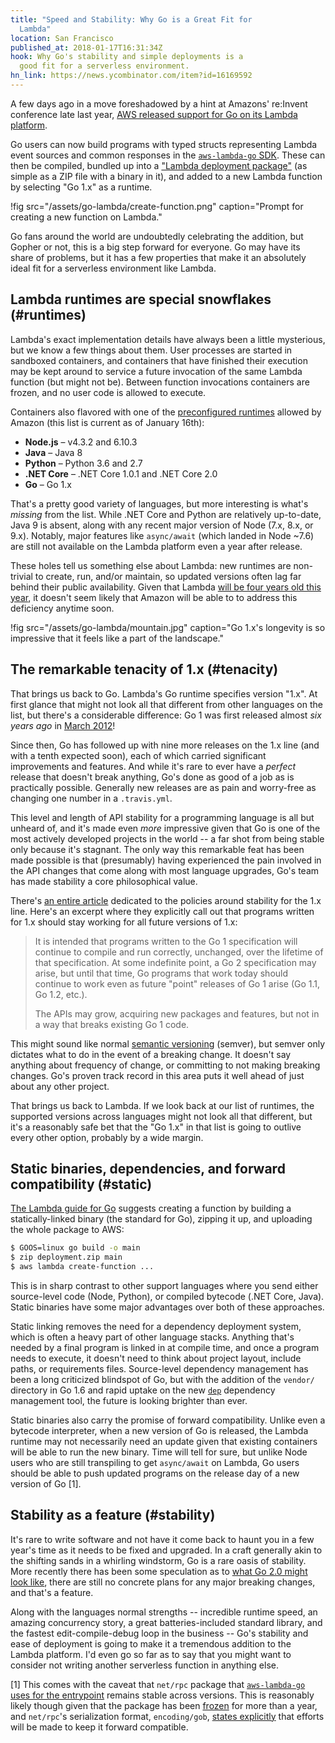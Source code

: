 ```yaml
---
title: "Speed and Stability: Why Go is a Great Fit for
  Lambda"
location: San Francisco
published_at: 2018-01-17T16:31:34Z
hook: Why Go's stability and simple deployments is a
  good fit for a serverless environment.
hn_link: https://news.ycombinator.com/item?id=16169592
---
```


A few days ago in a move foreshadowed by a hint at Amazons'
re:Invent conference late last year, [AWS released support
for Go on its Lambda platform][announce].

Go users can now build programs with typed structs
representing Lambda event sources and common responses in
the [`aws-lambda-go` SDK][sdk]. These can then be compiled,
bundled up into a ["Lambda deployment package"][package]
(as simple as a ZIP file with a binary in it), and added to
a new Lambda function by selecting "Go 1.x" as a runtime.

!fig src="/assets/go-lambda/create-function.png" caption="Prompt for creating a new function on Lambda."

Go fans around the world are undoubtedly celebrating the
addition, but Gopher or not, this is a big step forward for
everyone. Go may have its share of problems, but it has a
few properties that make it an absolutely ideal fit for a
serverless environment like Lambda.

## Lambda runtimes are special snowflakes (#runtimes)

Lambda's exact implementation details have always been a
little mysterious, but we know a few things about them.
User processes are started in sandboxed containers, and
containers that have finished their execution may be kept
around to service a future invocation of the same Lambda
function (but might not be). Between function invocations
containers are frozen, and no user code is allowed to
execute.

Containers also flavored with one of the [preconfigured
runtimes][runtimes] allowed by Amazon (this list is current
as of January 16th):

* **Node.js** – v4.3.2 and 6.10.3
* **Java** – Java 8
* **Python** – Python 3.6 and 2.7
* **.NET Core** – .NET Core 1.0.1 and .NET Core 2.0
* **Go** – Go 1.x

That's a pretty good variety of languages, but more
interesting is what's *missing* from the list. While .NET
Core and Python are relatively up-to-date, Java 9 is
absent, along with any recent major version of Node (7.x,
8.x, or 9.x). Notably, major features like `async/await`
(which landed in Node ~7.6) are still not available on
the Lambda platform even a year after release.

These holes tell us something else about Lambda: new
runtimes are non-trivial to create, run, and/or maintain,
so updated versions often lag far behind their public
availability. Given that Lambda [will be four years old
this year][history], it doesn't seem likely that Amazon
will be able to to address this deficiency anytime soon.

!fig src="/assets/go-lambda/mountain.jpg" caption="Go 1.x's longevity is so impressive that it feels like a part of the landscape."

## The remarkable tenacity of 1.x (#tenacity)

That brings us back to Go. Lambda's Go runtime specifies
version "1.x". At first glance that might not look all that
different from other languages on the list, but there's a
considerable difference: Go 1 was first released almost
_six years ago_ in [March 2012][releases]!

Since then, Go has followed up with nine more releases on
the 1.x line (and with a tenth expected soon), each of
which carried significant improvements and features. And
while it's rare to ever have a _perfect_ release that
doesn't break anything, Go's done as good of a job as is
practically possible. Generally new releases are as pain
and worry-free as changing one number in a `.travis.yml`.

This level and length of API stability for a programming
language is all but unheard of, and it's made even *more*
impressive given that Go is one of the most actively
developed projects in the world -- a far shot from being
stable only because it's stagnant. The only way this
remarkable feat has been made possible is that (presumably)
having experienced the pain involved in the API changes
that come along with most language upgrades, Go's team has
made stability a core philosophical value.

There's [an entire article][go1] dedicated to the policies
around stability for the 1.x line. Here's an excerpt where
they explicitly call out that programs written for 1.x
should stay working for all future versions of 1.x:

> It is intended that programs written to the Go 1
> specification will continue to compile and run correctly,
> unchanged, over the lifetime of that specification. At
> some indefinite point, a Go 2 specification may arise,
> but until that time, Go programs that work today should
> continue to work even as future "point" releases of Go 1
> arise (Go 1.1, Go 1.2, etc.).
>
> The APIs may grow, acquiring new packages and features,
> but not in a way that breaks existing Go 1 code.

This might sound like normal [semantic versioning][semver]
(semver), but semver only dictates what to do in the event
of a breaking change. It doesn't say anything about
frequency of change, or committing to not making breaking
changes. Go's proven track record in this area puts it well
ahead of just about any other project.

That brings us back to Lambda. If we look back at our list
of runtimes, the supported versions across languages might
not look all that different, but it's a reasonably safe bet
that the "Go 1.x" in that list is going to outlive every
other option, probably by a wide margin.

## Static binaries, dependencies, and forward compatibility (#static)

[The Lambda guide for Go][guide] suggests creating a
function by building a statically-linked binary (the
standard for Go), zipping it up, and uploading the whole
package to AWS:

``` sh
$ GOOS=linux go build -o main
$ zip deployment.zip main
$ aws lambda create-function ...
```

This is in sharp contrast to other support languages where
you send either source-level code (Node, Python), or
compiled bytecode (.NET Core, Java). Static binaries have
some major advantages over both of these approaches.

Static linking removes the need for a dependency deployment
system, which is often a heavy part of other language
stacks. Anything that's needed by a final program is linked
in at compile time, and once a program needs to execute, it
doesn't need to think about project layout, include paths,
or requirements files. Source-level dependency management
has been a long criticized blindspot of Go, but with the
addition of the `vendor/` directory in Go 1.6 and rapid
uptake on the new [`dep`][dep] dependency management tool,
the future is looking brighter than ever.

Static binaries also carry the promise of forward
compatibility. Unlike even a bytecode interpreter, when a
new version of Go is released, the Lambda runtime may not
necessarily need an update given that existing containers
will be able to run the new binary. Time will tell for
sure, but unlike Node users who are still transpiling to
get `async/await` on Lambda, Go users should be able to
push updated programs on the release day of a new version
of Go [1].

## Stability as a feature (#stability)

It's rare to write software and not have it come back to
haunt you in a few year's time as it needs to be fixed and
upgraded. In a craft generally akin to the shifting sands
in a whirling windstorm, Go is a rare oasis of stability.
More recently there has been some speculation as to [what
Go 2.0 might look like][go2], there are still no concrete
plans for any major breaking changes, and that's a feature.

Along with the languages normal strengths -- incredible
runtime speed, an amazing concurrency story, a great
batteries-included standard library, and the fastest
edit-compile-debug loop in the business -- Go's stability
and ease of deployment is going to make it a tremendous
addition to the Lambda platform. I'd even go so far as to
say that you might want to consider not writing another
serverless function in anything else.

[1] This comes with the caveat that `net/rpc` package that
[`aws-lambda-go` uses for the entrypoint][entrypoint]
remains stable across versions. This is reasonably likely
though given that the package has been [frozen][frozen] for
more than a year, and `net/rpc`'s serialization format,
`encoding/gob`, [states explicitly][gob] that efforts will
be made to keep it forward compatible.

[announce]: https://aws.amazon.com/blogs/compute/announcing-go-support-for-aws-lambda/
[dep]: https://github.com/golang/dep
[entrypoint]: https://github.com/aws/aws-lambda-go/blob/master/lambda/entry.go
[frozen]: https://go-review.googlesource.com/c/go/+/32112
[go1]: https://golang.org/doc/go1compat
[go2]: https://blog.golang.org/toward-go2
[gob]: https://golang.org/pkg/encoding/gob/
[guide]: https://aws.amazon.com/blogs/compute/announcing-go-support-for-aws-lambda/
[history]: https://docs.aws.amazon.com/lambda/latest/dg/history.html
[package]: https://docs.aws.amazon.com/lambda/latest/dg/lambda-go-how-to-create-deployment-package.html
[releases]: https://golang.org/doc/devel/release.html#go1
[runtimes]: https://docs.aws.amazon.com/lambda/latest/dg/current-supported-versions.html
[semver]: https://semver.org/
[sdk]: https://github.com/aws/aws-lambda-go
